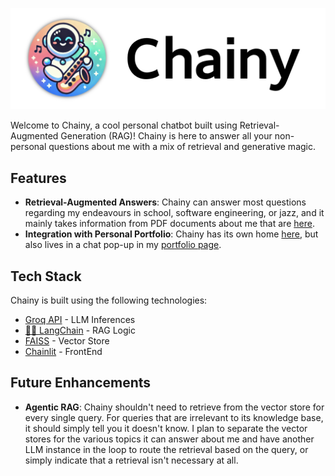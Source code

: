 


![Chainy Logo](public/logo_light.png)

Welcome to Chainy, a cool personal chatbot built using Retrieval-Augmented Generation (RAG)! Chainy is here to answer all your non-personal questions about me with a mix of retrieval and generative magic.

## Features

- **Retrieval-Augmented Answers**: Chainy can answer most questions regarding my endeavours in school, software engineering, or jazz, and it mainly takes information from PDF documents about me that are [here](https://github.com/timleow/chainy/tree/main/pdfs).
- **Integration with Personal Portfolio**: Chainy has its own home [here](https://chainy.calmdesert-27bbb944.australiaeast.azurecontainerapps.io/), but also lives in a chat pop-up in my [portfolio page](https://timleow.netlify.app/).

## Tech Stack

Chainy is built using the following technologies:

- [Groq API](https://groq.com) - LLM Inferences
-  [🦜🔗 LangChain](https://langchain.com) - RAG Logic
- [FAISS](https://ai.meta.com/tools/faiss/) - Vector Store
- [Chainlit](https://chainlit.io) - FrontEnd

## Future Enhancements

- **Agentic RAG**: Chainy shouldn't need to retrieve from the vector store for every single query. For queries that are irrelevant to its knowledge base, it should simply tell you it doesn't know. I plan to separate the vector stores for the various topics it can answer about me and have another LLM instance in the loop to route the retrieval based on the query, or simply indicate that a retrieval isn't necessary at all.


